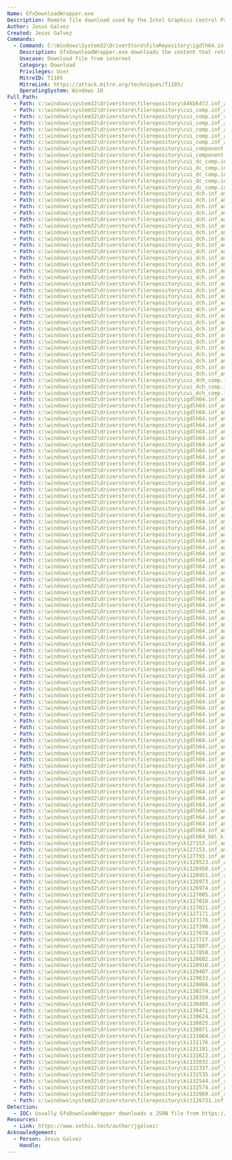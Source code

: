 ```yaml
---
Name: GfxDownloadWrapper.exe
Description: Remote file download used by the Intel Graphics Control Panel, receives as first parameter a URL and a destination file path.
Author: Jesus Galvez
Created: Jesus Galvez
Commands:
  - Command: C:\Windows\System32\DriverStore\FileRepository\igdlh64.inf_amd64_[0-9]+\GfxDownloadWrapper.exe "URL" "DESTINATION FILE"
    Description: GfxDownloadWrapper.exe downloads the content that returns URL and writes it to the file DESTINATION FILE PATH. The binary is signed by "Microsoft Windows Hardware", "Compatibility Publisher", "Microsoft Windows Third Party Component CA 2012", "Microsoft Time-Stamp PCA 2010", "Microsoft Time-Stamp Service".
    Usecase: Download file from internet
    Category: Download
    Privileges: User
    MitreID: T1105
    MitreLink: https://attack.mitre.org/techniques/T1105/
    OperatingSystem: Windows 10
Full_Path:
  - Path: c:\windows\system32\driverstore\filerepository\64kb6472.inf_amd64_3daef03bbe98572b\
  - Path: c:\windows\system32\driverstore\filerepository\cui_comp.inf_amd64_0e9c57ae3396e055\
  - Path: c:\windows\system32\driverstore\filerepository\cui_comp.inf_amd64_209bd95d56b1ac2d\
  - Path: c:\windows\system32\driverstore\filerepository\cui_comp.inf_amd64_3fa2a843f8b7f16d\
  - Path: c:\windows\system32\driverstore\filerepository\cui_comp.inf_amd64_85c860f05274baa0\
  - Path: c:\windows\system32\driverstore\filerepository\cui_comp.inf_amd64_f7412e3e3404de80\
  - Path: c:\windows\system32\driverstore\filerepository\cui_comp.inf_amd64_feb9f1cf05b0de58\
  - Path: c:\windows\system32\driverstore\filerepository\cui_component.inf_amd64_0219cc1c7085a93f\
  - Path: c:\windows\system32\driverstore\filerepository\cui_component.inf_amd64_df4f60b1cae9b14a\
  - Path: c:\windows\system32\driverstore\filerepository\cui_dc_comp.inf_amd64_16eb18b0e2526e57\
  - Path: c:\windows\system32\driverstore\filerepository\cui_dc_comp.inf_amd64_1c77f1231c19bc72\
  - Path: c:\windows\system32\driverstore\filerepository\cui_dc_comp.inf_amd64_31c60cc38cfcca28\
  - Path: c:\windows\system32\driverstore\filerepository\cui_dc_comp.inf_amd64_82f69cea8b2d928f\
  - Path: c:\windows\system32\driverstore\filerepository\cui_dc_comp.inf_amd64_b4d94f3e41ceb839\
  - Path: c:\windows\system32\driverstore\filerepository\cui_dch.inf_amd64_0606619cc97463de\
  - Path: c:\windows\system32\driverstore\filerepository\cui_dch.inf_amd64_0e95edab338ad669\
  - Path: c:\windows\system32\driverstore\filerepository\cui_dch.inf_amd64_22aac1442d387216\
  - Path: c:\windows\system32\driverstore\filerepository\cui_dch.inf_amd64_2461d914696db722\
  - Path: c:\windows\system32\driverstore\filerepository\cui_dch.inf_amd64_29d727269a34edf5\
  - Path: c:\windows\system32\driverstore\filerepository\cui_dch.inf_amd64_2caf76dbce56546d\
  - Path: c:\windows\system32\driverstore\filerepository\cui_dch.inf_amd64_353320edb98da643\
  - Path: c:\windows\system32\driverstore\filerepository\cui_dch.inf_amd64_4ea0ed0af1507894\
  - Path: c:\windows\system32\driverstore\filerepository\cui_dch.inf_amd64_56a48f4f1c2da7a7\
  - Path: c:\windows\system32\driverstore\filerepository\cui_dch.inf_amd64_64f23fdadb76a511\
  - Path: c:\windows\system32\driverstore\filerepository\cui_dch.inf_amd64_668dd0c6d3f9fa0e\
  - Path: c:\windows\system32\driverstore\filerepository\cui_dch.inf_amd64_6be8e5b7f731a6e5\
  - Path: c:\windows\system32\driverstore\filerepository\cui_dch.inf_amd64_6dad7e4e9a8fa889\
  - Path: c:\windows\system32\driverstore\filerepository\cui_dch.inf_amd64_6df442103a1937a4\
  - Path: c:\windows\system32\driverstore\filerepository\cui_dch.inf_amd64_767e7683f9ad126c\
  - Path: c:\windows\system32\driverstore\filerepository\cui_dch.inf_amd64_8644298f665a12c4\
  - Path: c:\windows\system32\driverstore\filerepository\cui_dch.inf_amd64_868acf86149aef5d\
  - Path: c:\windows\system32\driverstore\filerepository\cui_dch.inf_amd64_92cf9d9d84f1d3db\
  - Path: c:\windows\system32\driverstore\filerepository\cui_dch.inf_amd64_93239c65f222d453\
  - Path: c:\windows\system32\driverstore\filerepository\cui_dch.inf_amd64_9de8154b682af864\
  - Path: c:\windows\system32\driverstore\filerepository\cui_dch.inf_amd64_a7428663aca90897\
  - Path: c:\windows\system32\driverstore\filerepository\cui_dch.inf_amd64_ad7cb5e55a410add\
  - Path: c:\windows\system32\driverstore\filerepository\cui_dch.inf_amd64_afbf41cf8ab202d7\
  - Path: c:\windows\system32\driverstore\filerepository\cui_dch.inf_amd64_d193c96475eaa96e\
  - Path: c:\windows\system32\driverstore\filerepository\cui_dch.inf_amd64_db953c52208ada71\
  - Path: c:\windows\system32\driverstore\filerepository\cui_dch.inf_amd64_e7523682cc7528cc\
  - Path: c:\windows\system32\driverstore\filerepository\cui_dch.inf_amd64_e9f341319ca84274\
  - Path: c:\windows\system32\driverstore\filerepository\cui_dch.inf_amd64_f3a64c75ee4defb7\
  - Path: c:\windows\system32\driverstore\filerepository\cui_dch.inf_amd64_f51939e52b944f4b\
  - Path: c:\windows\system32\driverstore\filerepository\cui_dch_comp.inf_amd64_4938423c9b9639d7\
  - Path: c:\windows\system32\driverstore\filerepository\cui_dch_comp.inf_amd64_c8e108d4a62c59d5\
  - Path: c:\windows\system32\driverstore\filerepository\cui_dch_comp.inf_amd64_deecec7d232ced2b\
  - Path: c:\windows\system32\driverstore\filerepository\igdlh64.inf_amd64_01ee1299f4982efe\
  - Path: c:\windows\system32\driverstore\filerepository\igdlh64.inf_amd64_02edfc87000937e4\
  - Path: c:\windows\system32\driverstore\filerepository\igdlh64.inf_amd64_0541b698fc6e40b0\
  - Path: c:\windows\system32\driverstore\filerepository\igdlh64.inf_amd64_0707757077710fff\
  - Path: c:\windows\system32\driverstore\filerepository\igdlh64.inf_amd64_0b3e3ed3ace9602a\
  - Path: c:\windows\system32\driverstore\filerepository\igdlh64.inf_amd64_0cff362f9dff4228\
  - Path: c:\windows\system32\driverstore\filerepository\igdlh64.inf_amd64_16ed7d82b93e4f68\
  - Path: c:\windows\system32\driverstore\filerepository\igdlh64.inf_amd64_1a33d2f73651d989\
  - Path: c:\windows\system32\driverstore\filerepository\igdlh64.inf_amd64_1aca2a92a37fce23\
  - Path: c:\windows\system32\driverstore\filerepository\igdlh64.inf_amd64_1af2dd3e4df5fd61\
  - Path: c:\windows\system32\driverstore\filerepository\igdlh64.inf_amd64_1d571527c7083952\
  - Path: c:\windows\system32\driverstore\filerepository\igdlh64.inf_amd64_23f7302c2b9ee813\
  - Path: c:\windows\system32\driverstore\filerepository\igdlh64.inf_amd64_24de78387e6208e4\
  - Path: c:\windows\system32\driverstore\filerepository\igdlh64.inf_amd64_250db833a1cd577e\
  - Path: c:\windows\system32\driverstore\filerepository\igdlh64.inf_amd64_25e7c5a58c052bc5\
  - Path: c:\windows\system32\driverstore\filerepository\igdlh64.inf_amd64_28d80681d3523b1c\
  - Path: c:\windows\system32\driverstore\filerepository\igdlh64.inf_amd64_2dda3b1147a3a572\
  - Path: c:\windows\system32\driverstore\filerepository\igdlh64.inf_amd64_31ba00ea6900d67d\
  - Path: c:\windows\system32\driverstore\filerepository\igdlh64.inf_amd64_329877a66f240808\
  - Path: c:\windows\system32\driverstore\filerepository\igdlh64.inf_amd64_42af9f4718aa1395\
  - Path: c:\windows\system32\driverstore\filerepository\igdlh64.inf_amd64_4645af5c659ae51a\
  - Path: c:\windows\system32\driverstore\filerepository\igdlh64.inf_amd64_48c2e68e54c92258\
  - Path: c:\windows\system32\driverstore\filerepository\igdlh64.inf_amd64_48e7e903a369eae2\
  - Path: c:\windows\system32\driverstore\filerepository\igdlh64.inf_amd64_491d20003583dabe\
  - Path: c:\windows\system32\driverstore\filerepository\igdlh64.inf_amd64_4b34c18659561116\
  - Path: c:\windows\system32\driverstore\filerepository\igdlh64.inf_amd64_51ce968bf19942c2\
  - Path: c:\windows\system32\driverstore\filerepository\igdlh64.inf_amd64_555cfc07a674ecdd\
  - Path: c:\windows\system32\driverstore\filerepository\igdlh64.inf_amd64_561bd21d54545ed3\
  - Path: c:\windows\system32\driverstore\filerepository\igdlh64.inf_amd64_579a75f602cc2dce\
  - Path: c:\windows\system32\driverstore\filerepository\igdlh64.inf_amd64_57f66a4f0a97f1a3\
  - Path: c:\windows\system32\driverstore\filerepository\igdlh64.inf_amd64_587befb80671fb38\
  - Path: c:\windows\system32\driverstore\filerepository\igdlh64.inf_amd64_62f096fe77e085c0\
  - Path: c:\windows\system32\driverstore\filerepository\igdlh64.inf_amd64_6ae0ddbb4a38e23c\
  - Path: c:\windows\system32\driverstore\filerepository\igdlh64.inf_amd64_6bb02522ea3fdb0d\
  - Path: c:\windows\system32\driverstore\filerepository\igdlh64.inf_amd64_6d34ac0763025a06\
  - Path: c:\windows\system32\driverstore\filerepository\igdlh64.inf_amd64_712b6a0adbaabc0a\
  - Path: c:\windows\system32\driverstore\filerepository\igdlh64.inf_amd64_78b09d9681a2400f\
  - Path: c:\windows\system32\driverstore\filerepository\igdlh64.inf_amd64_842874489af34daa\
  - Path: c:\windows\system32\driverstore\filerepository\igdlh64.inf_amd64_88084eb1fe7cebc3\
  - Path: c:\windows\system32\driverstore\filerepository\igdlh64.inf_amd64_89033455cb08186f\
  - Path: c:\windows\system32\driverstore\filerepository\igdlh64.inf_amd64_8a9535cd18c90bc3\
  - Path: c:\windows\system32\driverstore\filerepository\igdlh64.inf_amd64_8c1fc948b5a01c52\
  - Path: c:\windows\system32\driverstore\filerepository\igdlh64.inf_amd64_9088b61921a6ff9f\
  - Path: c:\windows\system32\driverstore\filerepository\igdlh64.inf_amd64_90f68cd0dc48b625\
  - Path: c:\windows\system32\driverstore\filerepository\igdlh64.inf_amd64_95cb371d046d4b4c\
  - Path: c:\windows\system32\driverstore\filerepository\igdlh64.inf_amd64_a58de0cf5f3e9dca\
  - Path: c:\windows\system32\driverstore\filerepository\igdlh64.inf_amd64_abe9d37302f8b1ae\
  - Path: c:\windows\system32\driverstore\filerepository\igdlh64.inf_amd64_acb3edda7b82982f\
  - Path: c:\windows\system32\driverstore\filerepository\igdlh64.inf_amd64_aebc5a8535dd3184\
  - Path: c:\windows\system32\driverstore\filerepository\igdlh64.inf_amd64_b5d4c82c67b39358\
  - Path: c:\windows\system32\driverstore\filerepository\igdlh64.inf_amd64_b846bbf1e81ea3cf\
  - Path: c:\windows\system32\driverstore\filerepository\igdlh64.inf_amd64_babb2e8b8072ff3b\
  - Path: c:\windows\system32\driverstore\filerepository\igdlh64.inf_amd64_bc75cebf5edbbc50\
  - Path: c:\windows\system32\driverstore\filerepository\igdlh64.inf_amd64_be91293cf20d4372\
  - Path: c:\windows\system32\driverstore\filerepository\igdlh64.inf_amd64_c11f4d5f0bc4c592\
  - Path: c:\windows\system32\driverstore\filerepository\igdlh64.inf_amd64_c4e5173126d31cf0\
  - Path: c:\windows\system32\driverstore\filerepository\igdlh64.inf_amd64_c4f600ffe34acc7b\
  - Path: c:\windows\system32\driverstore\filerepository\igdlh64.inf_amd64_c8634ed19e331cda\
  - Path: c:\windows\system32\driverstore\filerepository\igdlh64.inf_amd64_c9081e50bcffa972\
  - Path: c:\windows\system32\driverstore\filerepository\igdlh64.inf_amd64_ceddadac8a2b489e\
  - Path: c:\windows\system32\driverstore\filerepository\igdlh64.inf_amd64_d4406f0ad6ec2581\
  - Path: c:\windows\system32\driverstore\filerepository\igdlh64.inf_amd64_d5877a2e0e6374b6\
  - Path: c:\windows\system32\driverstore\filerepository\igdlh64.inf_amd64_d8ca5f86add535ef\
  - Path: c:\windows\system32\driverstore\filerepository\igdlh64.inf_amd64_e8abe176c7b553b5\
  - Path: c:\windows\system32\driverstore\filerepository\igdlh64.inf_amd64_eabb3ac2c517211f\
  - Path: c:\windows\system32\driverstore\filerepository\igdlh64.inf_amd64_f8d8be8fea71e1a0\
  - Path: c:\windows\system32\driverstore\filerepository\igdlh64.inf_amd64_fe5e116bb07c0629\
  - Path: c:\windows\system32\driverstore\filerepository\igdlh64.inf_amd64_fe73d2ebaa05fb95\
  - Path: c:\windows\system32\driverstore\filerepository\igdlh64_kbl_kit127397.inf_amd64_e1da8ee9e92ccadb\
  - Path: c:\windows\system32\driverstore\filerepository\k127153.inf_amd64_364f43f2a27f7bd7\
  - Path: c:\windows\system32\driverstore\filerepository\k127153.inf_amd64_3f3936d8dec668b8\
  - Path: c:\windows\system32\driverstore\filerepository\k127793.inf_amd64_3ab7883eddccbf0f\
  - Path: c:\windows\system32\driverstore\filerepository\ki129523.inf_amd64_32947eecf8f3e231\
  - Path: c:\windows\system32\driverstore\filerepository\ki126950.inf_amd64_fa7f56314967630d\
  - Path: c:\windows\system32\driverstore\filerepository\ki126951.inf_amd64_94804e3918169543\
  - Path: c:\windows\system32\driverstore\filerepository\ki126973.inf_amd64_06dde156632145e3\
  - Path: c:\windows\system32\driverstore\filerepository\ki126974.inf_amd64_9168fc04b8275db9\
  - Path: c:\windows\system32\driverstore\filerepository\ki127005.inf_amd64_753576c4406c1193\
  - Path: c:\windows\system32\driverstore\filerepository\ki127018.inf_amd64_0f67ff47e9e30716\
  - Path: c:\windows\system32\driverstore\filerepository\ki127021.inf_amd64_0d68af55c12c7c17\
  - Path: c:\windows\system32\driverstore\filerepository\ki127171.inf_amd64_368f8c7337214025\
  - Path: c:\windows\system32\driverstore\filerepository\ki127176.inf_amd64_86c658cabfb17c9c\
  - Path: c:\windows\system32\driverstore\filerepository\ki127390.inf_amd64_e1ccb879ece8f084\
  - Path: c:\windows\system32\driverstore\filerepository\ki127678.inf_amd64_8427d3a09f47dfc1\
  - Path: c:\windows\system32\driverstore\filerepository\ki127727.inf_amd64_cf8e31692f82192e\
  - Path: c:\windows\system32\driverstore\filerepository\ki127807.inf_amd64_fc915899816dbc5d\
  - Path: c:\windows\system32\driverstore\filerepository\ki127850.inf_amd64_6ad8d99023b59fd5\
  - Path: c:\windows\system32\driverstore\filerepository\ki128602.inf_amd64_6ff790822fd674ab\
  - Path: c:\windows\system32\driverstore\filerepository\ki128916.inf_amd64_3509e1eb83b83cfb\
  - Path: c:\windows\system32\driverstore\filerepository\ki129407.inf_amd64_f26f36ac54ce3076\
  - Path: c:\windows\system32\driverstore\filerepository\ki129633.inf_amd64_d9b8af875f664a8c\
  - Path: c:\windows\system32\driverstore\filerepository\ki129866.inf_amd64_e7cdca9882c16f55\
  - Path: c:\windows\system32\driverstore\filerepository\ki130274.inf_amd64_bafd2440fa1ffdd6\
  - Path: c:\windows\system32\driverstore\filerepository\ki130350.inf_amd64_696b7c6764071b63\
  - Path: c:\windows\system32\driverstore\filerepository\ki130409.inf_amd64_0d8d61270dfb4560\
  - Path: c:\windows\system32\driverstore\filerepository\ki130471.inf_amd64_26ad6921447aa568\
  - Path: c:\windows\system32\driverstore\filerepository\ki130624.inf_amd64_d85487143eec5e1a\
  - Path: c:\windows\system32\driverstore\filerepository\ki130825.inf_amd64_ee3ba427c553f15f\
  - Path: c:\windows\system32\driverstore\filerepository\ki130871.inf_amd64_382f7c369d4bf777\
  - Path: c:\windows\system32\driverstore\filerepository\ki131064.inf_amd64_5d13f27a9a9843fa\
  - Path: c:\windows\system32\driverstore\filerepository\ki131176.inf_amd64_fb4fe914575fdd15\
  - Path: c:\windows\system32\driverstore\filerepository\ki131191.inf_amd64_d668106cb6f2eae0\
  - Path: c:\windows\system32\driverstore\filerepository\ki131622.inf_amd64_0058d71ace34db73\
  - Path: c:\windows\system32\driverstore\filerepository\ki132032.inf_amd64_f29660d80998e019\
  - Path: c:\windows\system32\driverstore\filerepository\ki132337.inf_amd64_223d6831ffa64ab1\
  - Path: c:\windows\system32\driverstore\filerepository\ki132535.inf_amd64_7875dff189ab2fa2\
  - Path: c:\windows\system32\driverstore\filerepository\ki132544.inf_amd64_b8c1f31373153db4\
  - Path: c:\windows\system32\driverstore\filerepository\ki132574.inf_amd64_54c9b905b975ee55\
  - Path: c:\windows\system32\driverstore\filerepository\ki132869.inf_amd64_052eb72d070df60f\
  - Path: c:\windows\system32\driverstore\filerepository\kit126731.inf_amd64_1905c9d5f38631d9\
Detection:
  - IOC: Usually GfxDownloadWrapper downloads a JSON file from https://gameplayapi.intel.com.
Resources:
  - Link: https://www.sothis.tech/author/jgalvez/
Acknowledgement:
  - Person: Jesus Galvez
    Handle:
---
```

